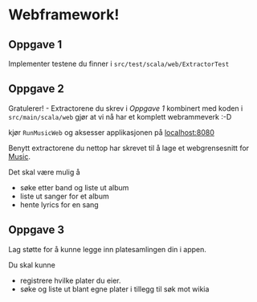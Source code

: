 Webframework!
=============

Oppgave 1
---------
Implementer testene du finner i `src/test/scala/web/ExtractorTest`

Oppgave 2
---------
Gratulerer! - Extractorene du skrev i *Oppgave 1* kombinert med koden i
`src/main/scala/web` gjør at vi nå har et komplett webrammeverk :-D

kjør `RunMusicWeb` og aksesser applikasjonen på [localhost:8080](http://localhost:8080)

Benytt extractorene du nettop har skrevet til å lage et webgrensesnitt for [Music](https://github.com/arktekk/scala-kurs-oppgaver/tree/master/music).

Det skal være mulig å

* søke etter band og liste ut album
* liste ut sanger for et album
* hente lyrics for en sang

Oppgave 3
---------
Lag støtte for å kunne legge inn platesamlingen din i appen.

Du skal kunne
 
* registrere hvilke plater du eier.
* søke og liste ut blant egne plater i tillegg til søk mot wikia



